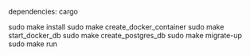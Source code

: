 dependencies: cargo

sudo make install
sudo make create_docker_container
sudo make start_docker_db
sudo make create_postgres_db
sudo make migrate-up
sudo make run